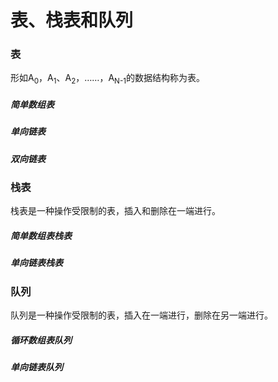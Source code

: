 # 表、栈表和队列

### 表

形如A<sub>0</sub>，A<sub>1</sub>、A<sub>2</sub>，……，A<sub>N-1</sub>的数据结构称为表。

##### 简单数组表

##### 单向链表

##### 双向链表


### 栈表

栈表是一种操作受限制的表，插入和删除在一端进行。

##### 简单数组表栈表

##### 单向链表栈表


### 队列

队列是一种操作受限制的表，插入在一端进行，删除在另一端进行。

##### 循环数组表队列

##### 单向链表队列
